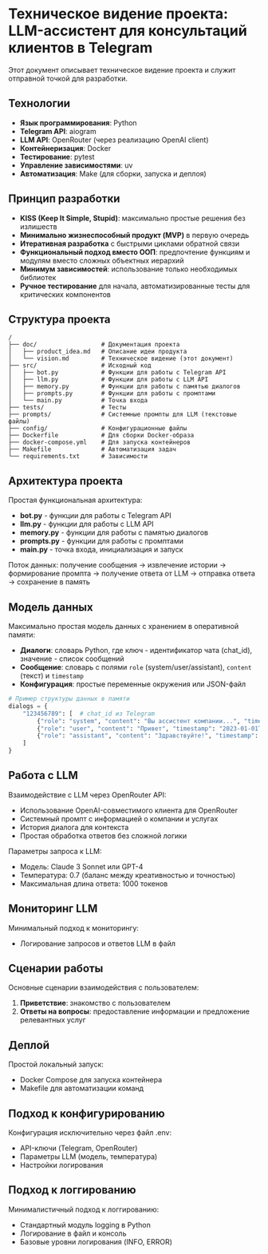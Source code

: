 # Техническое видение проекта: LLM-ассистент для консультаций клиентов в Telegram

Этот документ описывает техническое видение проекта и служит отправной точкой для разработки.

## Технологии

- **Язык программирования**: Python
- **Telegram API**: aiogram
- **LLM API**: OpenRouter (через реализацию OpenAI client)
- **Контейнеризация**: Docker
- **Тестирование**: pytest
- **Управление зависимостями**: uv
- **Автоматизация**: Make (для сборки, запуска и деплоя)

## Принцип разработки

- **KISS (Keep It Simple, Stupid)**: максимально простые решения без излишеств
- **Минимально жизнеспособный продукт (MVP)** в первую очередь
- **Итеративная разработка** с быстрыми циклами обратной связи
- **Функциональный подход вместо ООП**: предпочтение функциям и модулям вместо сложных объектных иерархий
- **Минимум зависимостей**: использование только необходимых библиотек
- **Ручное тестирование** для начала, автоматизированные тесты для критических компонентов

## Структура проекта

```
/
├── doc/                  # Документация проекта
│   ├── product_idea.md   # Описание идеи продукта
│   └── vision.md         # Техническое видение (этот документ)
├── src/                  # Исходный код
│   ├── bot.py            # Функции для работы с Telegram API
│   ├── llm.py            # Функции для работы с LLM API
│   ├── memory.py         # Функции для работы с памятью диалогов
│   ├── prompts.py        # Функции для работы с промптами
│   └── main.py           # Точка входа
├── tests/                # Тесты
├── prompts/              # Системные промпты для LLM (текстовые файлы)
├── config/               # Конфигурационные файлы
├── Dockerfile            # Для сборки Docker-образа
├── docker-compose.yml    # Для запуска контейнеров
├── Makefile              # Автоматизация задач
└── requirements.txt      # Зависимости
```

## Архитектура проекта

Простая функциональная архитектура:

- **bot.py** - функции для работы с Telegram API
- **llm.py** - функции для работы с LLM API
- **memory.py** - функции для работы с памятью диалогов
- **prompts.py** - функции для работы с промптами
- **main.py** - точка входа, инициализация и запуск

Поток данных: получение сообщения → извлечение истории → формирование промпта → получение ответа от LLM → отправка ответа → сохранение в память

## Модель данных

Максимально простая модель данных с хранением в оперативной памяти:

- **Диалоги**: словарь Python, где ключ - идентификатор чата (chat_id), значение - список сообщений
- **Сообщение**: словарь с полями `role` (system/user/assistant), `content` (текст) и `timestamp`
- **Конфигурация**: простые переменные окружения или JSON-файл

```python
# Пример структуры данных в памяти
dialogs = {
    "123456789": [  # chat_id из Telegram
        {"role": "system", "content": "Вы ассистент компании...", "timestamp": "2023-01-01T11:59:00"},
        {"role": "user", "content": "Привет", "timestamp": "2023-01-01T12:00:00"},
        {"role": "assistant", "content": "Здравствуйте!", "timestamp": "2023-01-01T12:00:01"}
    ]
}
```

## Работа с LLM

Взаимодействие с LLM через OpenRouter API:

- Использование OpenAI-совместимого клиента для OpenRouter
- Системный промпт с информацией о компании и услугах
- История диалога для контекста
- Простая обработка ответов без сложной логики

Параметры запроса к LLM:
- Модель: Claude 3 Sonnet или GPT-4
- Температура: 0.7 (баланс между креативностью и точностью)
- Максимальная длина ответа: 1000 токенов

## Мониторинг LLM

Минимальный подход к мониторингу:

- Логирование запросов и ответов LLM в файл

## Сценарии работы

Основные сценарии взаимодействия с пользователем:

1. **Приветствие**: знакомство с пользователем
2. **Ответы на вопросы**: предоставление информации и предложение релевантных услуг

## Деплой

Простой локальный запуск:

- Docker Compose для запуска контейнера
- Makefile для автоматизации команд

## Подход к конфигурированию

Конфигурация исключительно через файл .env:

- API-ключи (Telegram, OpenRouter)
- Параметры LLM (модель, температура)
- Настройки логирования

## Подход к логгированию

Минималистичный подход к логгированию:

- Стандартный модуль logging в Python
- Логирование в файл и консоль
- Базовые уровни логирования (INFO, ERROR)
